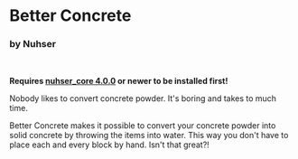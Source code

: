 # Better Concrete

### by Nuhser

<br>

**Requires [nuhser_core 4.0.0](https://github.com/Nuhser/nuhser_core/releases "Nuhser_Core") or newer to be installed first!**

Nobody likes to convert concrete powder. It's boring and takes to much time.

Better Concrete makes it possible to convert your concrete powder into solid concrete by throwing the items into water. This way you don't have to place each and every block by hand. Isn't that great?!
